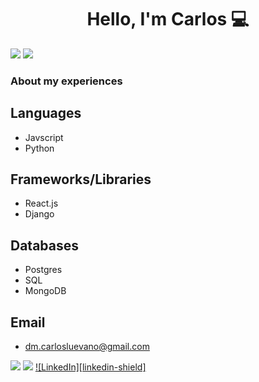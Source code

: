 <h1 align="center"> Hello, I'm Carlos 💻</h1>

[![](https://komarev.com/ghpvc/?username=clue355&color=blue&label=Profile%20Views)](https://github.com/Clue355)
[![](https://img.shields.io/github/followers/clue355?label=GitHub%20Followers)](https://github.com/Clue355)
### About my experiences
## Languages
* Javscript
* Python
## Frameworks/Libraries
* React.js
* Django
## Databases
* Postgres
* SQL
* MongoDB

## Email
* dm.carlosluevano@gmail.com

[![](https://img.shields.io/badge/linkedin-%230077B5.svg?&style=for-the-badge&logo=linkedin&logoColor=white0e76a8)](https://www.linkedin.com/in/carlos-luevano/)
[![](https://img.shields.io/badge/twitter-%230077B5.svg?&style=for-the-badge&logo=twitter&logoColor=white&color=00acee)](https://twitter.com/clue355) 
[![LinkedIn][linkedin-shield]](https://www.linkedin.com/in/carlos-luevano/)
